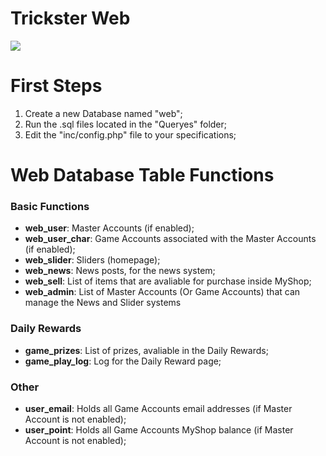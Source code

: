 # Trickster Web
![](https://forum.ragezone.com/attachments/sar27by-webp.257629/)

# First Steps
1. Create a new Database named "web";
2. Run the .sql files located in the "Queryes" folder;
3. Edit the "inc/config.php" file to your specifications;  

# Web Database Table Functions
### Basic Functions
- **web_user**: Master Accounts (if enabled);
- **web_user_char**: Game Accounts associated with the Master Accounts (if enabled);
- **web_slider**: Sliders (homepage);
- **web_news**: News posts, for the news system;
- **web_sell**: List of items that are avaliable for purchase inside MyShop;
- **web_admin**: List of Master Accounts (Or Game Accounts) that can manage the News and Slider systems

### Daily Rewards
- **game_prizes**: List of prizes, avaliable in the Daily Rewards;
- **game_play_log**: Log for the Daily Reward page;

### Other
- **user_email**: Holds all Game Accounts email addresses (if Master Account is not enabled);
- **user_point**: Holds all Game Accounts MyShop balance (if Master Account is not enabled);
